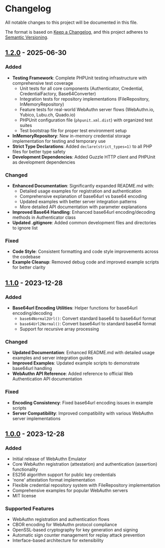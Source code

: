 # Changelog

All notable changes to this project will be documented in this file.

The format is based on [Keep a Changelog](https://keepachangelog.com/en/1.0.0/),
and this project adheres to [Semantic Versioning](https://semver.org/spec/v2.0.0.html).

## [1.2.0] - 2025-06-30

### Added
- **Testing Framework**: Complete PHPUnit testing infrastructure with comprehensive test coverage
  - Unit tests for all core components (Authenticator, Credential, CredentialFactory, Base64Converter)
  - Integration tests for repository implementations (FileRepository, InMemoryRepository)
  - Feature tests for real-world WebAuthn server flows (WebAuthn.io, Yubico, Lubu.ch, Quado.io)
  - PHPUnit configuration file (`phpunit.xml.dist`) with organized test suites
  - Test bootstrap file for proper test environment setup
- **InMemoryRepository**: New in-memory credential storage implementation for testing and temporary use
- **Strict Type Declarations**: Added `declare(strict_types=1)` to all PHP files for better type safety
- **Development Dependencies**: Added Guzzle HTTP client and PHPUnit as development dependencies

### Changed
- **Enhanced Documentation**: Significantly expanded README.md with:
  - Detailed usage examples for registration and authentication
  - Comprehensive explanation of base64url vs base64 encoding
  - Updated examples with better server integration patterns
  - More detailed API documentation with parameter explanations
- **Improved Base64 Handling**: Enhanced base64url encoding/decoding methods in Authenticator class
- **Updated .gitignore**: Added common development files and directories to ignore list

### Fixed
- **Code Style**: Consistent formatting and code style improvements across the codebase
- **Example Cleanup**: Removed debug code and improved example scripts for better clarity

## [1.1.0] - 2023-12-28

### Added
- **Base64url Encoding Utilities**: Helper functions for base64url encoding/decoding
  - `base64Normal2Url()`: Convert standard base64 to base64url format
  - `base64Url2Normal()`: Convert base64url to standard base64 format
  - Support for recursive array processing

### Changed
- **Updated Documentation**: Enhanced README.md with detailed usage examples and server integration guides
- **Improved Examples**: Updated example scripts to demonstrate base64url handling
- **WebAuthn API Reference**: Added reference to official Web Authentication API documentation

### Fixed
- **Encoding Consistency**: Fixed base64url encoding issues in example scripts
- **Server Compatibility**: Improved compatibility with various WebAuthn server implementations

## [1.0.0] - 2023-12-28

### Added
- Initial release of WebAuthn Emulator
- Core WebAuthn registration (attestation) and authentication (assertion) functionality
- ES256 algorithm support for public key credentials
- 'none' attestation format implementation
- Flexible credential repository system with FileRepository implementation
- Comprehensive examples for popular WebAuthn servers
- MIT license

### Supported Features
- WebAuthn registration and authentication flows
- CBOR encoding for WebAuthn protocol compliance
- OpenSSL-based cryptography for key generation and signing
- Automatic sign counter management for replay attack prevention
- Interface-based architecture for extensibility

[1.2.0]: https://github.com/vadimpronin/webauthn-emulator/compare/1.1.0...1.2.0
[1.1.0]: https://github.com/vadimpronin/webauthn-emulator/compare/1.0.0...1.1.0
[1.0.0]: https://github.com/vadimpronin/webauthn-emulator/releases/tag/1.0.0
